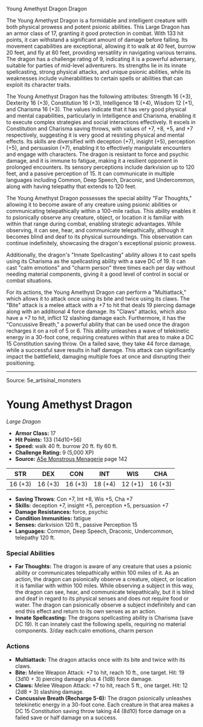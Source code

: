<MonsterName/>Young Amethyst Dragon</MonsterName>
<CreatureType/>Dragon</CreatureType>

<summary>The Young Amethyst Dragon is a formidable and intelligent creature with both physical prowess and potent psionic abilities. This Large Dragon has an armor class of 17, granting it good protection in combat. With 133 hit points, it can withstand a significant amount of damage before falling. Its movement capabilities are exceptional, allowing it to walk at 40 feet, burrow 20 feet, and fly at 60 feet, providing versatility in navigating various terrains. The dragon has a challenge rating of 9, indicating it is a powerful adversary, suitable for parties of mid-level adventurers. Its strengths lie in its innate spellcasting, strong physical attacks, and unique psionic abilities, while its weaknesses include vulnerabilities to certain spells or abilities that can exploit its character traits. </summary>

<detail>

The Young Amethyst Dragon has the following attributes: Strength 16 (+3), Dexterity 16 (+3), Constitution 16 (+3), Intelligence 18 (+4), Wisdom 12 (+1), and Charisma 16 (+3). The values indicate that it has very good physical and mental capabilities, particularly in Intelligence and Charisma, enabling it to execute complex strategies and social interactions effectively. It excels in Constitution and Charisma saving throws, with values of +7, +8, +5, and +7 respectively, suggesting it is very good at resisting physical and mental effects. Its skills are diversified with deception (+7), insight (+5), perception (+5), and persuasion (+7), enabling it to effectively manipulate encounters and engage with characters. The dragon is resistant to force and psychic damage, and it is immune to fatigue, making it a resilient opponent in prolonged encounters. Its sensory perceptions include darkvision up to 120 feet, and a passive perception of 15. It can communicate in multiple languages including Common, Deep Speech, Draconic, and Undercommon, along with having telepathy that extends to 120 feet.

The Young Amethyst Dragon possesses the special ability "Far Thoughts," allowing it to become aware of any creature using psionic abilities or communicating telepathically within a 100-mile radius. This ability enables it to psionically observe any creature, object, or location it is familiar with within that range during combat, enabling strategic advantages. While observing, it can see, hear, and communicate telepathically, although it becomes blind and deaf to its physical surroundings. This observation can continue indefinitely, showcasing the dragon's exceptional psionic prowess. 

Additionally, the dragon's "Innate Spellcasting" ability allows it to cast spells using its Charisma as the spellcasting ability with a save DC of 19. It can cast "calm emotions" and "charm person" three times each per day without needing material components, giving it a good level of control in social or combat situations.

For its actions, the Young Amethyst Dragon can perform a "Multiattack," which allows it to attack once using its bite and twice using its claws. The "Bite" attack is a melee attack with a +7 to hit that deals 19 piercing damage along with an additional 4 force damage. Its "Claws" attacks, which also have a +7 to hit, inflict 12 slashing damage each. Furthermore, it has the "Concussive Breath," a powerful ability that can be used once the dragon recharges it on a roll of 5 or 6. This ability unleashes a wave of telekinetic energy in a 30-foot cone, requiring creatures within that area to make a DC 15 Constitution saving throw. On a failed save, they take 44 force damage, while a successful save results in half damage. This attack can significantly impact the battlefield, damaging multiple foes at once and disrupting their positioning.</detail>



---

Source: 5e_artisinal_monsters

# Young Amethyst Dragon

*Large* *Dragon*

- **Armor Class:** 17
- **Hit Points:** 133 (14d10+56)
- **Speed:** walk 40 ft. burrow 20 ft. fly 60 ft.
- **Challenge Rating:** 9 (5,000 XP)
- **Source:** [A5e Monstrous Menagerie](https://enpublishingrpg.com/products/level-up-monstrous-menagerie-a5e) page 142

| STR | DEX | CON | INT | WIS | CHA |
| --- | --- | --- | --- | --- | --- |
| 16 (+3) | 16 (+3) | 16 (+3) | 18 (+4) | 12 (+1) | 16 (+3) |

- **Saving Throws**: Con +7, Int +8, Wis +5, Cha +7
- **Skills:** deception +7, insight +5, perception +5, persuasion +7
- **Damage Resistances:** force, psychic
- **Condition Immunities:** fatigue
- **Senses:** darkvision 120 ft., passive Perception 15
- **Languages:** Common, Deep Speech, Draconic, Undercommon, telepathy 120 ft.

### Special Abilities

- **Far Thoughts:** The dragon is aware of any creature that uses a psionic ability or communicates telepathically within 100 miles of it. As an action, the dragon can psionically observe a creature, object, or location it is familiar with within 100 miles. While observing a subject in this way, the dragon can see, hear, and communicate telepathically, but it is blind and deaf in regard to its physical senses and does not require food or water. The dragon can psionically observe a subject indefinitely and can end this effect and return to its own senses as an action.
- **Innate Spellcasting:** The dragons spellcasting ability is Charisma (save DC 19). It can innately cast the following spells, requiring no material components. 3/day each:calm emotions, charm person

### Actions

- **Multiattack:** The dragon attacks once with its bite and twice with its claws.
- **Bite:** Melee Weapon Attack: +7 to hit, reach 10 ft., one target. Hit: 19 (3d10 + 3) piercing damage plus 4 (1d8) force damage.
- **Claws:** Melee Weapon Attack: +7 to hit, reach 5 ft., one target. Hit: 12 (2d8 + 3) slashing damage.
- **Concussive Breath (Recharge 5-6):** The dragon psionically unleashes telekinetic energy in a 30-foot cone. Each creature in that area makes a DC 15 Constitution saving throw  taking 44 (8d10) force damage on a failed save or half damage on a success.




